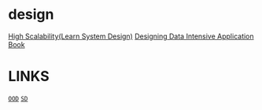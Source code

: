 # design
[High Scalability(Learn System Design)](http://highscalability.com/)
[Designing Data Intensive Application Book](https://www.oreilly.com/library/view/designing-data-intensive-applications/9781491903063/)

# LINKS 
[`OOD`](https://akshay-iyangar.github.io/system-design/)
[`SD`](https://github.com/Jeevan-kumar-Raj/Grokking-System-Design)